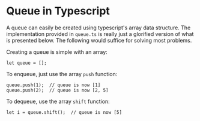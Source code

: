 # Queue in Typescript

A queue can easily be created using typescript's array data structure. The implementation provided in `queue.ts` is really just a glorified version of what is presented below. The following would suffice for solving most problems.

Creating a queue is simple with an array:

```
let queue = [];
```

To enqueue, just use the array `push` function:

```
queue.push(1);  // queue is now [1]
queue.push(2);  // queue is now [2, 5]
```

To dequeue, use the array `shift` function:

```
let i = queue.shift();  // queue is now [5]
```
